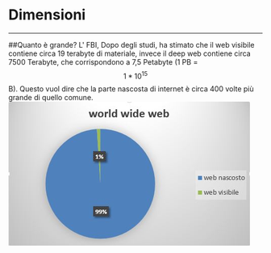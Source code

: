 # Dimensioni

---
##Quanto è grande?
L' FBI, Dopo degli studi, ha stimato che il web visibile contiene circa 19 terabyte di materiale, invece il deep web contiene circa 7500 Terabyte, che corrispondono a 7,5 Petabyte (1 PB = $$1*10^{15}$$ B). Questo vuol dire che la parte nascosta di internet è circa 400 volte più grande di quello comune.
![](stat.JPG)